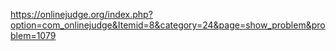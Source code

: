 https://onlinejudge.org/index.php?option=com_onlinejudge&Itemid=8&category=24&page=show_problem&problem=1079

